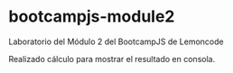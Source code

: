 # bootcampjs-module2
Laboratorio del Módulo 2 del BootcampJS de Lemoncode

Realizado cálculo para mostrar el resultado en consola.
